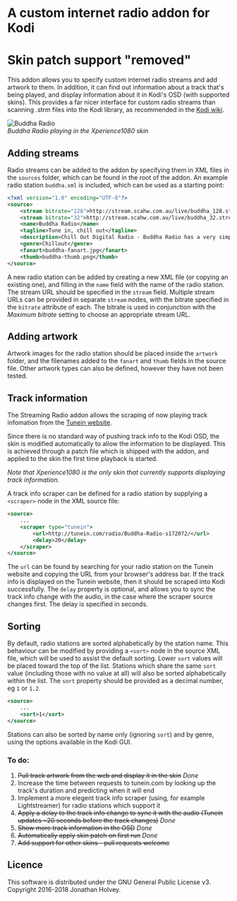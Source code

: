 # A custom internet radio addon for Kodi

# Skin patch support "removed"

This addon allows you to specify custom internet radio streams and add artwork to them. In addition, it can find out information about a track that's being played, and display information about it in Kodi's OSD (with supported skins). This provides a far nicer interface for custom radio streams than scanning .strm files into the Kodi library, as recommended in the [Kodi wiki](http://kodi.wiki/view/internet_video_and_audio_streams).

![Buddha Radio][screenshot]  
*Buddha Radio playing in the Xperience1080 skin*

## Adding streams

Radio streams can be added to the addon by specifying them in XML files in the `sources` folder, which can be found in the root of the addon. An example radio station `buddha.xml` is included, which can be used as a starting point:

```xml
<?xml version="1.0" encoding="UTF-8"?>
<source>
	<stream bitrate="128">http://stream.scahw.com.au/live/buddha_128.stream/playlist.m3u8</stream>
	<stream bitrate="32">http://stream.scahw.com.au/live/buddha_32.stream/playlist.m3u8</stream>
	<name>Buddha Radio</name>
	<tagline>Tune in, chill out</tagline>
	<description>Chill Out Digital Radio - Buddha Radio has a very simple philosophy...</description>
	<genre>Chillout</genre>
	<fanart>buddha-fanart.jpg</fanart>
	<thumb>buddha-thumb.png</thumb>
</source>
```

A new radio station can be added by creating a new XML file (or copying an existing one), and filling in the `name` field with the name of the radio station. The stream URL should be specified in the `stream` field. Multiple stream URLs can be provided in separate `stream` nodes, with the bitrate specified in the `bitrate` attribute of each. The bitrate is used in conjunction with the *Maximum bitrate* setting to choose an appropriate stream URL.

## Adding artwork

Artwork images for the radio station should be placed inside the `artwork` folder, and the filenames added to the `fanart` and `thumb` fields in the source file. Other artwork types can also be defined, however they have not been tested.

## Track information

The Streaming Radio addon allows the scraping of now playing track infomation from the [Tunein website](http://tunein.com).

Since there is no standard way of pushing track info to the Kodi OSD, the skin is modified automatically to allow the information to be displayed. This is achieved through a patch file which is shipped with the addon, and applied to the skin the first time playback is started.

*Note that Xperience1080 is the only skin that currently supports displaying track information.*

A track info scraper can be defined for a radio station by supplying a `<scraper>` node in the XML source file:

```xml
<source>
	...
	<scraper type="tunein">
		<url>http://tunein.com/radio/Buddha-Radio-s172072/</url>
		<delay>20</delay>
	</scraper>
</source>
```

The `url` can be found by searching for your radio station on the Tunein website and copying the URL from your browser's address bar. If the track info is displayed on the Tunein website, then it should be scraped into Kodi successfully. The `delay` property is optional, and allows you to sync the track info change with the audio, in the case where the scraper source changes first. The delay is specified in seconds.

## Sorting

By default, radio stations are sorted alphabetically by the station name. This behaviour can be modified by providing a `<sort>` node in the source XML file, which will be used to assist the default sorting. Lower `sort` values will be placed toward the top of the list. Stations which share the same `sort` value (including those with no value at all) will also be sorted alphabetically within the list. The `sort` property should be provided as a decimal number, eg `1` or `1.2`.

```xml
<source>
	...
	<sort>1</sort>
</source>
```

Stations can also be sorted by name only (ignoring `sort`) and by genre, using the options available in the Kodi GUI.

### To do:

1. ~~Pull track artwork from the web and display it in the skin~~ *Done*
2. Increase the time between requests to tunein.com by looking up the track's duration and predicting when it will end
3. Implement a more elegent track info scraper (using, for example Lightstreamer) for radio stations which support it
4. ~~Apply a delay to the track info change to sync it with the audio (Tunein updates \~20 seconds before the track changes)~~ *Done*
5. ~~Show more track information in the OSD~~ *Done*
6. ~~Automatically apply skin patch on first run~~ *Done*
7. ~~Add support for other skins - pull requests welcome~~

## Licence

This software is distributed under the GNU General Public License v3. Copyright 2016-2018 Jonathan Holvey.

[screenshot]: http://i.imgur.com/ITegNCy.png
